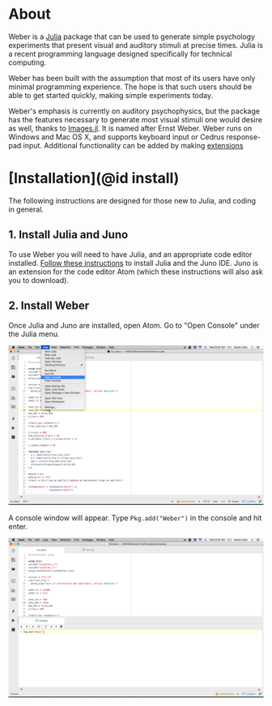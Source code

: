 # About

Weber is a [Julia](http://julialang.org/) package that can be used to generate
simple psychology experiments that present visual and auditory stimuli at
precise times. Julia is a recent programming language designed specifically for
technical computing.

Weber has been built with the assumption that most of its users have only
minimal programming experience. The hope is that such users should be able to
get started quickly, making simple experiments today.

Weber's emphasis is currently on auditory psychophysics, but the package has the
features necessary to generate most visual stimuli one would desire as well,
thanks to [Images.jl](https://github.com/JuliaImages/Images.jl). It is named
after Ernst Weber. Weber runs on Windows and Mac OS X, and supports keyboard
input or Cedrus response-pad input. Additional functionality can be added by
making [extensions](extend.md)

# [Installation](@id install)

The following instructions are designed for those new to Julia, and coding in general.

## 1. Install Julia and Juno

To use Weber you will need to have Julia, and an appropriate code editor installed. [Follow these instructions](https://github.com/JunoLab/uber-juno/blob/master/setup.md) to install Julia
and the Juno IDE. Juno is an extension for the code editor Atom (which these instructions will also ask you to download).

## 2. Install Weber

Once Julia and Juno are installed, open Atom. Go to "Open Console" under the Julia menu.

![Image of "Open Console" in Menu](install1.png)

A console window will appear. Type `Pkg.add("Weber")` in the console and hit enter.

![Image of `Pkg.add("Weber")` in Console](install2.png)

